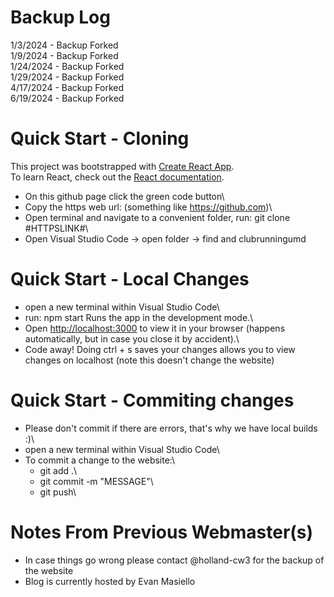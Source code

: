 # Backup Log
1/3/2024 - Backup Forked\
1/9/2024 - Backup Forked\
1/24/2024 - Backup Forked\
1/29/2024 - Backup Forked\
4/17/2024 - Backup Forked\
6/19/2024 - Backup Forked

# Quick Start - Cloning
This project was bootstrapped with [Create React App](https://github.com/facebook/create-react-app).\
To learn React, check out the [React documentation](https://reactjs.org/).

- On this github page click the green code button\
- Copy the https web url: (something like https://github.com)\
- Open terminal and navigate to a convenient folder, run: git clone #HTTPSLINK#\
- Open Visual Studio Code -> open folder -> find and clubrunningumd

# Quick Start - Local Changes
- open a new terminal within Visual Studio Code\
- run: npm start Runs the app in the development mode.\
- Open [http://localhost:3000](http://localhost:3000) to view it in your browser (happens automatically, but in case you close it by accident).\
- Code away! Doing ctrl + s saves your changes allows you to view changes on localhost (note this doesn't change the website) 

# Quick Start - Commiting changes
- Please don't commit if there are errors, that's why we have local builds :)\
- open a new terminal within Visual Studio Code\
- To commit a change to the website:\
  - git add .\
  - git commit -m "MESSAGE"\
  - git push\

# Notes From Previous Webmaster(s)
- In case things go wrong please contact @holland-cw3 for the backup of the website
- Blog is currently hosted by Evan Masiello
  
